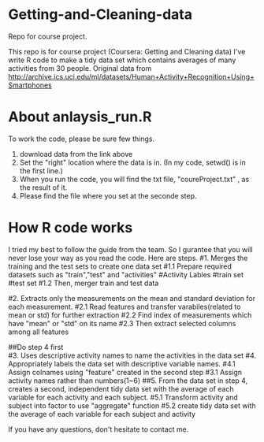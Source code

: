 # Getting-and-Cleaning-data
Repo for course project.

This repo is for course project (Coursera: Getting and Cleaning data)
I've write R code to make a tidy data set which contains averages of many activities from 30 people.
  Original data from 
  http://archive.ics.uci.edu/ml/datasets/Human+Activity+Recognition+Using+Smartphones 

About anlaysis_run.R
======================================
To work the code, please be sure few things.
  1. download data from the link above
  2. Set the "right" location where the data is in.
     (In my code, setwd() is in the first line.)
  3. When you run the code, you will find the txt file, "coureProject.txt" , as the result of it.
  4. Please find the file where you set at the seconde step.

How R code works
===========================================
I tried my best to follow the guide from the team. 
So I gurantee that you will never lose your way as you read the code.
Here are steps.
#1. Merges the training and the test sets to create one data set
      #1.1 Prepare required datasets such as "train","test" and "activities"
            #Activity Lables
            #train set
            #test set 
      #1.2 Then, merger train and test data
      
#2. Extracts only the measurements on the mean and standard deviation for each measurement. 
      #2.1 Read features and transfer varabiles(related to mean or std) for further extraction
      #2.2 Find index of measurements which have "mean" or "std" on its name
      #2.3 Then extract selected columns among all features

##Do step 4 first      
#3. Uses descriptive activity names to name the activities in the data set
#4. Appropriately labels the data set with descriptive variable names.
      #4.1 Assign colnames using "feature" created in the second step
      #3.1 Assign activity names rather than numbers(1~6)
##5. From the data set in step 4, creates a second, independent tidy data set with the average of each variable for each activity and each subject.
      #5.1 Transform activity and subject into factor to use "aggregate" function
      #5.2 create tidy data set with the average of each variable for each subject and activity

If you have any questions, don't hesitate to contact me.
